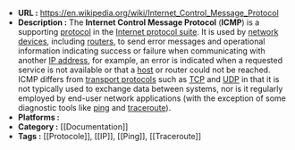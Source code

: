 - **URL :** https://en.wikipedia.org/wiki/Internet_Control_Message_Protocol
- **Description :** The **Internet Control Message Protocol** (**ICMP**) is a supporting [protocol](https://en.wikipedia.org/wiki/Communications_protocol "Communications protocol") in the [Internet protocol suite](https://en.wikipedia.org/wiki/Internet_protocol_suite "Internet protocol suite"). It is used by [network devices](https://en.wikipedia.org/wiki/Network_device "Network device"), including [routers](https://en.wikipedia.org/wiki/Router_(computing) "Router (computing)"), to send error messages and operational information indicating success or failure when communicating with another [IP address](https://en.wikipedia.org/wiki/IP_address "IP address"), for example, an error is indicated when a requested service is not available or that a [host](https://en.wikipedia.org/wiki/Host_(network) "Host (network)") or router could not be reached. ICMP differs from [transport protocols](https://en.wikipedia.org/wiki/Transport_protocol "Transport protocol") such as [TCP](https://en.wikipedia.org/wiki/Transmission_Control_Protocol "Transmission Control Protocol") and [UDP](https://en.wikipedia.org/wiki/User_Datagram_Protocol "User Datagram Protocol") in that it is not typically used to exchange data between systems, nor is it regularly employed by end-user network applications (with the exception of some diagnostic tools like [ping](https://en.wikipedia.org/wiki/Ping_(networking_utility) "Ping (networking utility)") and [traceroute](https://en.wikipedia.org/wiki/Traceroute "Traceroute")).
- **Platforms :** 
- **Category :** [[Documentation]]
- **Tags :** [[Protocole]], [[IP]], [[Ping]], [[Traceroute]]